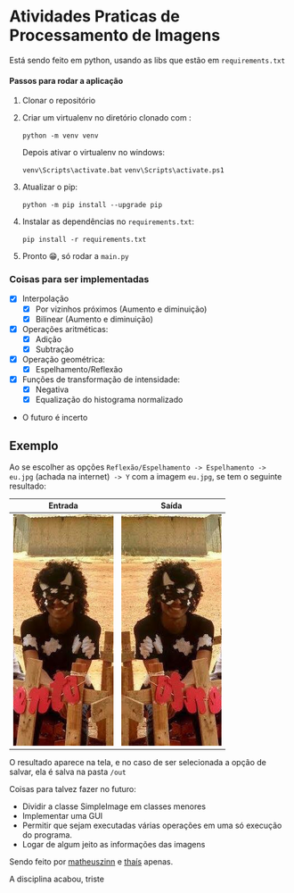 # Atividades Praticas de Processamento de Imagens

Está sendo feito em python, usando as libs que estão em ```requirements.txt```

#### Passos para rodar a aplicação

1. Clonar o repositório

2. Criar um virtualenv no diretório clonado com :
  
    ```python -m venv venv```

      Depois ativar o virtualenv no windows:

      ```venv\Scripts\activate.bat```
      ```venv\Scripts\activate.ps1```

3. Atualizar o pip:

    ```python -m pip install --upgrade pip```

4. Instalar as dependências no ```requirements.txt```:

    ```pip install -r requirements.txt```

4. Pronto 😁, só rodar a ```main.py```

### Coisas para ser implementadas

- [X] Interpolação
  - [X] Por vizinhos próximos (Aumento e diminuição)
  - [X] Bilinear (Aumento e diminuição)
- [X] Operações aritméticas:
  - [X] Adição
  - [X] Subtração
- [X] Operação geométrica:
  - [X] Espelhamento/Reflexão
- [X] Funções de transformação de intensidade:
  - [X] Negativa
  - [X] Equalização do histograma normalizado
- O futuro é incerto


## Exemplo 

  Ao se escolher as opções ```Reflexão/Espelhamento -> Espelhamento -> eu.jpg``` (achada na internet)``` -> Y``` com a imagem ```eu.jpg```, se tem o seguinte resultado: 

|  Entrada       |     Saída       | 
| ------------- |:-------------:|
| ![achada na internet](./images/eu.jpg)      | ![](./out/Espelhamento_eu.jpg) |

O resultado aparece na tela, e no caso de ser selecionada a opção de salvar, ela é salva na pasta ```/out```
  

Coisas para talvez fazer no futuro:
  - Dividir a classe SimpleImage em classes menores
  - Implementar uma GUI
  - Permitir que sejam executadas várias operações em uma só execução do programa.
  - Logar de algum jeito as informações das imagens

Sendo feito por [matheuszinn](www.twitter.com/matheuszeen) e [thaís](https://twitter.com/thaisclxt) apenas.


A disciplina acabou, triste
